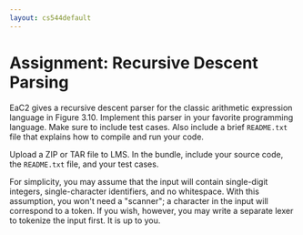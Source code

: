 ```yaml
---
layout: cs544default
---
```


# Assignment: Recursive Descent Parsing

EaC2 gives a recursive descent parser for the
classic arithmetic expression language in Figure 3.10.
Implement this parser in your favorite programming language.
Make sure to include test cases.
Also include a brief `README.txt` file that explains
how to compile and run your code.

Upload a ZIP or TAR file to LMS. In the bundle,
include your source code, the `README.txt` file,
and your test cases.

For simplicity, you may assume that the input
will contain single-digit integers,
single-character identifiers, and no whitespace.
With this assumption, you won't need a "scanner";
a character in the input will correspond to a token.
If you wish, however, you may write a separate lexer
to tokenize the input first. It is up to you.
